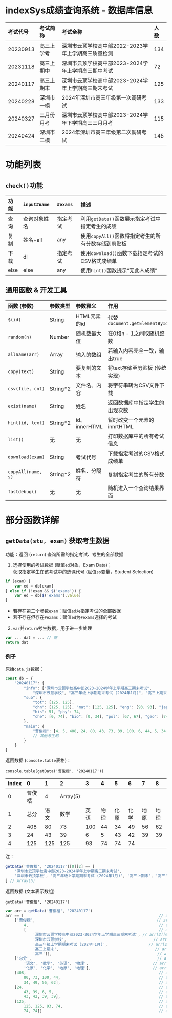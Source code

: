 # indexSys成绩查询系统 - 数据库信息

| 考试代号 | 考试简称   | 考试全称                                            | 人数 |
| :------- | :--------- | :-------------------------------------------------- | :--- |
| 20230913 | 高三上学考 | 深圳市云顶学校高中部2022-2023学年上学期高三质量检测 | 134  |
| 20231118 | 高三上期中 | 深圳市云顶学校高中部2023-2024学年上学期高三期中考试 | 72   |
| 20240117 | 高三上期末 | 深圳市云顶学校高中部2023-2024学年上学期高三期末考试 | 125  |
| 20240228 | 深圳市一模 | 2024年深圳市高三年级第一次调研考试                  | 133  |
| 20240327 | 三月份月考 | 深圳市云顶学校高中部2023-2024学年下学期高三三月月考 | 115  |
| 20240424 | 深圳市二模 | 2024年深圳市高三年级第二次调研考试                  | 145  |

# 功能列表

## `check()`功能

| 功能 | `input#name` | `#exams` | 描述                                                |
| :--- | :----------- | :------- | :-------------------------------------------------- |
| 查询 | 查询对象姓名 | 指定考试 | 利用`getData()`函数展示指定考试中指定考生的成绩     |
| 复制 | 姓名+all     | any      | 使用`copyAll()`函数将指定考生的所有分数存储到剪贴板 |
| 下载 | dl           | 指定考试 | 使用`download()`函数下载指定考试的CSV格式成绩单     |
| else | else         | any      | 使用`hint()`函数提示“无此人成绩”                    |

## 通用函数 & 开发工具

| 函数 (参数)        | 参数类型 | 参数释义      | 作用                           | 核心原理         |
| :----------------- | :------- | :------------ | :----------------------------- | :--------------- |
| `$(id)`            | String   | HTML元素的id  | 代替`document.getElementById`  | `getElementById` |
| `random(n)`        | Number   | 随机数最大值  | 在0和n - 1之间取随机整数       | `Math.floor`     |
| `allSame(arr)`     | Array    | 输入的数组    | 若输入内容完全一致，输出true   | `if()`           |
| `copy(text)`       | String   | 要复制的文本  | 将text存储至剪贴板 (传统实现)  | `execCommand`    |
| `csv(file, cnt)`   | String*2 | 文件名、内容  | 将字符串转为CSV文件下载        | `Blob()`         |
| `exist(name)`      | String   | 姓名          | 返回数据库中指定学生的出现次数 | `if()`           |
| `hint(id, text)`   | String*2 | id、innerHTML | 暂时改变一个元素的innrtHTML    | `setTimeout`     |
| `list()`           | 无       | 无            | 打印数据库中的所有考试信息     | `console.log()`  |
| `download(exam)`   | String   | 考试代号      | 下载指定考试的CSV格式成绩单    | `csv()`          |
| `copyAll(name, s)` | String*2 | 姓名、分隔符  | 复制指定考生的所有分数         | `copy()`         |
| `fastdebug()`      | 无       | 无            | 随机进入一个查询结果界面       | `check()`        |

# 部分函数详解

## `getData(stu, exam)` 获取考生数据

功能：返回 (`return`) 查询所需的指定考试、考生的全部数据

1. 选择使用的考试数据 (赋值`ed`对象，Exam Data)；  
   获取指定学生在该考试中的选课代号 (赋值`ss`变量，Student Selection)

```js
if (exam) {
	var ed = db[exam]
} else if (!exam && $('exams')) {
	var ed = db[$('exams').value]
}
```

- 若存在第二个参数`exam`：赋值`ed`为指定考试的全部数据
- 若不存在但存在`#exams`：赋值`ed`为`#exams`选择的考试

2. `var`并`return`考生数据，用于进一步处理

```js
var ... dat = ... // 略
return dat
```

### 例子

原始`data.js`数据：

```js
const db = {
	"20240117": {
		"info": ["深圳市云顶学校高中部2023-2024学年上学期高三期末考试",
			"深圳市云顶学校", "高三年级上学期期末考试 (2024年1月)", "高三上期末", "高三"],
		"sub": {
			"tot": [125, 125],
			"chn": [125, 125], "mat": [125, 125], "eng": [93, 93], "jap": [32, 32],
			"his": 51, "phy": 74,
			"che": [0, 74], "bio": [0, 34], "pol": [67, 67], "geo": [74, 74]
		},
		"main": {
			"曹俊楷": [4, 5, 408, 24, 80, 43, 73, 39, 100, 6, 44, 5, 34, 43, 49, 42, 56, 39, 62, 39]
			// 其他考生略
		}
	}
}
```

返回数据 (`console.table`表格)：

`console.table(getData('曹俊楷', '20240117'))`

| index | 0      | 1    | 2        | 3    | 4    | 5    | 6    | 7    | 8    |
| :---- | :----- | :--- | :------- | :--- | :--- | :--- | :--- | :--- | :--- |
| 0     | 曹俊楷 | 4    | Array(5) |      |      |      |      |      |      |
| 1     | 总分   | 语文 | 数学     | 英语 | 物理 | 化原 | 化学 | 地原 | 地理 |
| 2     | 408    | 80   | 73       | 100  | 44   | 34   | 49   | 56   | 62   |
| 3     | 24     | 43   | 39       | 6    | 5    | 43   | 42   | 39   | 39   |
| 4     | 125    | 125  | 125      | 93   | 74   | 74   | 74   |      |      |

注：

```js
getData('曹俊楷', '20240117')[0][2] == [
	'深圳市云顶学校高中部2023-2024学年上学期高三期末考试',
	'深圳市云顶学校', '高三年级上学期期末考试 (2024年1月)', '高三上期末', '高三'
] // Array(5)
```

返回数据 (文本表示数组)

`getData('曹俊楷', '20240117')`

```js
var arr = getData('曹俊楷', '20240117')
arr == [                                                           // arr          返回数据
	['曹俊楷',                                                     // arr[0]       姓名
		4,                                                         // arr[1]       班级
		[                                                          // arr[2]       考试信息
			'深圳市云顶学校高中部2023-2024学年上学期高三期末考试', // arr[2][0]    考试全称
			'深圳市云顶学校',                                      // arr[2][1]    考试举办者 (h1标题)
			'高三年级上学期期末考试 (2024年1月)',                  // arr[2][2]    考试副标题
			'高三上期末',                                          // arr[2][3]    考试简称
			'高三']],                                              // arr[2][4]    年级
	['总分',                                                       // arr[3][0]    "总分"
		'语文', '数学', '英语', '物理',                            // arr[3][1-4]  不赋分选科名称
		'化原', '化学', '地原', '地理'],                           // arr[3][5-8]  赋分选科名称
	[408,                                                          // arr[4][0]    总分
		80, 73, 100, 44,                                           // arr[4][1-4]  不赋分选科分数
		34, 49, 56, 62],                                           // arr[4][5-8]  赋分选科分数
	[24,                                                           // arr[5][0]    总排名
		43, 39, 6, 5,                                              // arr[5][1-4]  不赋分选科排名
		43, 42, 39, 39],                                           // arr[5][5-8]  赋分选科排名
	[125,                                                          // arr[6][0]    总人数
		125, 125, 93, 74,                                          // arr[6][1-4]  不赋分选科人数
		74, 74]]                                                   // arr[6][5-6]  赋分选科人数
```
